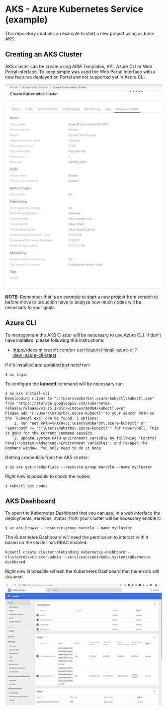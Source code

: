 # AKS - Azure Kubernetes Service (example)

This repository contains an example to start a new project using as base AKS.

## Creating an AKS Cluster

AKS cluster can be create using ARM Templates, API, Azure CLI or Web Portal interface. To keep simple was used the Web Portal Interface with a new features deployed on Portal and not supported yet in Azure CLI.

![Create an AKS CLuster](doc/img/Annotation_2019-07-22_130108.jpg)

**NOTE:** Remember that is an example to start a new project from scratch to before move to prouction have to analyse how much nodes will be necessary to your goals.

## Azure CLI

To management the AKS Cluster will be necessary to use Azure CLI. If don't have installed, please following this instructions:

* <https://docs.microsoft.com/en-us/cli/azure/install-azure-cli?view=azure-cli-latest>

If it's installed and updated just need run:

```code
$ az login
```

To configure the **kubectl** command will be necessary run:

```code
$ az aks install-cli
Downloading client to "C:\Users\mabarbo\.azure-kubectl\kubectl.exe" from "https://storage.googleapis.com/kubernetes-release/release/v1.15.1/bin/windows/amd64/kubectl.exe"
Please add "C:\Users\mabarbo\.azure-kubectl" to your search PATH so the `kubectl.exe` can be found. 2 options:
    1. Run "set PATH=%PATH%;C:\Users\mabarbo\.azure-kubectl" or "$env:path += 'C:\Users\mabarbo\.azure-kubectl'" for PowerShell. This is good for the current command session.
    2. Update system PATH environment variable by following "Control Panel->System->Advanced->Environment Variables", and re-open the command window. You only need to do it once
```

Getting credentials from the AKS cluster:

```code
$ az aks get-credentials --resource-group marcelo --name mycluster
```

Right now is possible to check the nodes:

```code
$ kubectl get nodes
```

## AKS Dashboard

To open the Kubernetes Dashboard that you can see, in a web interface the deployments, services, status, from your cluster will be necessary enable it:

```code
$ az aks browse --resource-group marcelo --name mycluster
```

The Kubernetes Dashboard will need the permission to interact with it based on the cluster has RBAC enabled:

```code
kubectl create clusterrolebinding kubernetes-dashboard --clusterrole=cluster-admin --serviceaccount=kube-system:kubernetes-dashboard
```

Right now is possible refresh the Kubernetes Dashboard that the errors will disapear.

![AKS Dashboard](doc/img/Annotation_2019-07-22_145302.jpg)
